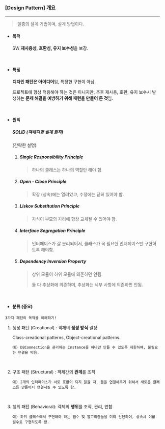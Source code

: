 ### [Design Pattern] 개요

---

> 일종의 설계 기법이며, 설계 방법이다.



* #### 목적

  SW **재사용성, 호환성, 유지 보수성**을 보장.

  <br>

* #### 특징

  **디자인 패턴은 아이디어**임, 특정한 구현이 아님.

  프로젝트에 항상 적용해야 하는 것은 아니지만, 추후 재사용, 호환, 유지 보수시 발생하는 **문제 해결을 예방하기 위해 패턴을 만들어 둔 것**임.

  <br>

* #### 원칙

  ##### SOLID (객체지향 설계 원칙)

  (간략한 설명)

  1. ##### Single Responsibility Principle

     > 하나의 클래스는 하나의 역할만 해야 함.

  2. ##### Open - Close Principle

     > 확장 (상속)에는 열려있고, 수정에는 닫혀 있어야 함.

  3. ##### Liskov Substitution Principle

     > 자식이 부모의 자리에 항상 교체될 수 있어야 함.

  4. ##### Interface Segregation Principle

     > 인터페이스가 잘 분리되어서, 클래스가 꼭 필요한 인터페이스만 구현하도록 해야함.

  5. ##### Dependency Inversion Property

     > 상위 모듈이 하위 모듈에 의존하면 안됨.
     >
     > 둘 다 추상화에 의존하며, 추상화는 세부 사항에 의존하면 안됨.

<br>

* #### 분류 (중요)

`3가지 패턴의 목적을 이해하기!`

1. 생성 패턴 (Creational) : 객체의 **생성 방식** 결정

   Class-creational patterns, Object-creational patterns.

   ```text
   예) DBConnection을 관리하는 Instance를 하나만 만들 수 있도록 제한하여, 불필요한 연결을 막음.
   ```

   <br>

2. 구조 패턴 (Structural) : 객체간의 **관계**를 조직

   ```text
   예) 2개의 인터페이스가 서로 호환이 되지 않을 때, 둘을 연결해주기 위해서 새로운 클래스를 만들어서 연결시킬 수 있도록 함.
   ```

   <br>

3. 행위 패턴 (Behavioral): 객체의 **행위**를 조직, 관리, 연합

   ```text
   예) 하위 클래스에서 구현해야 하는 함수 및 알고리즘들을 미리 선언하여, 상속시 이를 필수로 구현하도록 함.
   ```

<br>

